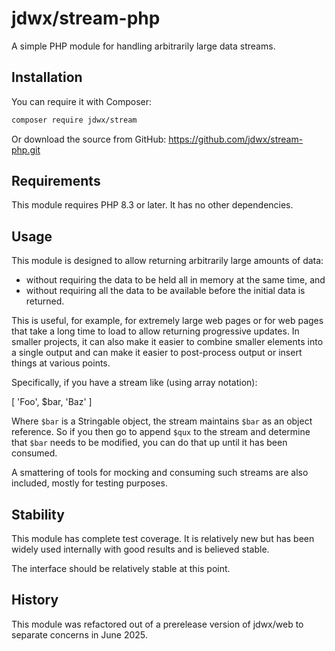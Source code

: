 # jdwx/stream-php

A simple PHP module for handling arbitrarily large data streams.

## Installation

You can require it with Composer:

```bash
composer require jdwx/stream
```

Or download the source from GitHub: https://github.com/jdwx/stream-php.git

## Requirements

This module requires PHP 8.3 or later. It has no other dependencies.

## Usage

This module is designed to allow returning arbitrarily large amounts of data:
* without requiring the data to be held all in memory at the same time, and 
* without requiring all the data to be available before the initial data is returned.

This is useful, for example, for extremely large web pages or for web pages that take a long time to load to allow returning progressive updates. In smaller projects, it can also make it easier to combine smaller elements into a single output and can make it easier to post-process output or insert things at various points.

Specifically, if you have a stream like (using array notation):

[ 'Foo', $bar, 'Baz' ]

Where `$bar` is a Stringable object, the stream maintains `$bar` as an object reference. So if you then go to append `$qux` to the stream and determine that `$bar` needs to be modified, you can do that up until it has been consumed.

A smattering of tools for mocking and consuming such streams are also included, mostly for testing purposes.

## Stability

This module has complete test coverage. It is relatively new but has been widely used internally with good results and is believed stable.

The interface should be relatively stable at this point.

## History

This module was refactored out of a prerelease version of jdwx/web to separate concerns in June 2025.
